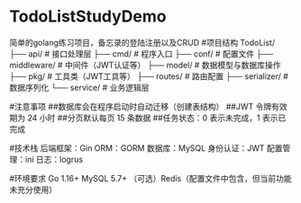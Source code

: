 # TodoListStudyDemo
简单的golang练习项目，备忘录的登陆注册以及CRUD
#项目结构
TodoList/
├── api/           # 接口处理层
├── cmd/           # 程序入口
├── conf/          # 配置文件
├── middleware/    # 中间件（JWT认证等）
├── model/         # 数据模型与数据库操作
├── pkg/           # 工具类（JWT工具等）
├── routes/        # 路由配置
├── serializer/    # 数据序列化
└── service/       # 业务逻辑层

#注意事项
##数据库会在程序启动时自动迁移（创建表结构）
##JWT 令牌有效期为 24 小时
##分页默认每页 15 条数据
##任务状态：0 表示未完成，1 表示已完成

#技术栈
后端框架：Gin
ORM：GORM
数据库：MySQL
身份认证：JWT
配置管理：ini
日志：logrus

#环境要求
Go 1.16+
MySQL 5.7+
（可选）Redis（配置文件中包含，但当前功能未充分使用）
